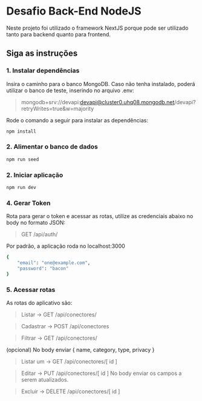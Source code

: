 # Desafio Back-End NodeJS
Neste projeto foi utilizado o framework NextJS porque pode ser utilizado tanto para backend quanto para frontend.


## Siga as instruções

### 1. Instalar dependências
Insira o caminho para o banco MongoDB.
Caso não tenha instalado, poderá utilizar o banco de teste, inserindo no arquivo .env:
> mongodb+srv://devapi:devapi@cluster0.uhq08.mongodb.net/devapi?retryWrites=true&w=majority

Rode o comando a seguir para instalar as dependências:
```bash
npm install

```
### 2. Alimentar o banco de dados
```bash
npm run seed
```
### 2. Iniciar aplicação
```bash
npm run dev
```
### 4. Gerar Token
Rota para gerar o token e acessar as rotas, utilize as credenciais abaixo no body no formato JSON:
> GET /api/auth/

Por padrão, a aplicação roda no localhost:3000
```bash
{
    "email": "one@example.com",
    "password": "bacon"
}
```
### 5. Acessar rotas
As rotas do aplicativo são:

> Listar -> GET /api/conectores/

> Cadastrar -> POST /api/conectores

> Filtrar -> GET /api/conectores/

  (opcional) No body enviar { name, category, type, privacy  }
> Listar um -> GET /api/conectores/[ id ]

> Editar -> PUT /api/conectores/[ id ]
No body enviar os campos a serem atualizados.

> Excluir -> DELETE /api/conectores/[ id ]